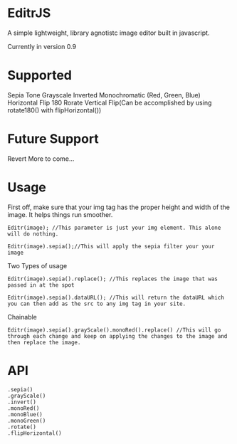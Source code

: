 EditrJS 
========
A simple lightweight, library agnotistc image editor built in javascript. 

Currently in version 0.9

Supported
=========

Sepia Tone
Grayscale
Inverted
Monochromatic (Red, Green, Blue)
Horizontal Flip
180 Rorate
Vertical Flip(Can be accomplished by using rotate180() with flipHorizontal())

Future Support
==============
Revert
More to come...

Usage
=======
First off, make sure that your img tag has the proper height and width of the image. It helps things run smoother. 

	Editr(image); //This parameter is just your img element. This alone will do nothing.
	
	Editr(image).sepia();//This will apply the sepia filter your your image


Two Types of usage

	Editr(image).sepia().replace(); //This replaces the image that was passed in at the spot
	
	Editr(image).sepia().dataURL(); //This will return the dataURL which you can then add as the src to any img tag in your site. 


Chainable

	Editr(image).sepia().grayScale().monoRed().replace() //This will go through each change and keep on applying the changes to the image and then replace the image. 


API
======

	.sepia()
	.grayScale()
	.invert()
	.monoRed()
	.monoBlue()
	.monoGreen()
	.rotate()
	.flipHorizontal()